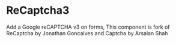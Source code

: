 # ReCaptcha3
Add a Google reCAPTCHA v3 on forms, This component is fork of ReCaptcha by Jonathan Goncalves and Captcha by Arsalan Shah
